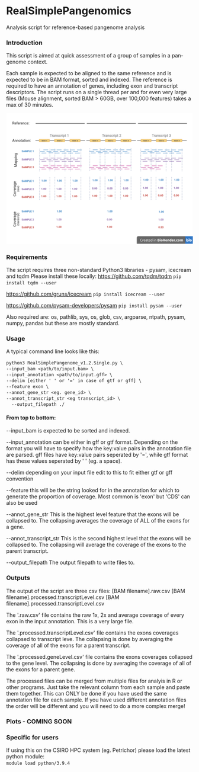 # RealSimplePangenomics
Analysis script for reference-based pangenome analysis

### Introduction
This script is aimed at quick assessment of a group of samples in a pan-genome context.

Each sample is expected to be aligned to the same reference and is expected to be in BAM format, sorted and indexed. 
The reference is required to have an annotation of genes, including exon and transcript descriptors.
The script runs on a single thread per and for even very large files (Mouse alignment, sorted BAM > 60GB, over 100,000 features) takes a max of 30 minutes.

![Image](RSP_Figure.png)

### Requirements
The script requires three non-standard Python3 libraries - pysam, icecream and tqdm
Please install these locally:
https://github.com/tqdm/tqdm
`pip install tqdm --user`

https://github.com/gruns/icecream
`pip install icecream --user`

https://github.com/pysam-developers/pysam
`pip install pysam --user`

Also required are:
os, pathlib, sys, os, glob, csv, argparse, ntpath, pysam, numpy, pandas 
but these are mostly standard.

### Usage
A typical command line looks like this:
```
python3 RealSimplePangenome_v1.2.Single.py \
--input_bam <path/to/input.bam> \
--input_annotation <path/to/input.gff> \
--delim [either ' ' or '=' in case of gtf or gff] \
--feature exon \
--annot_gene_str <eg. gene_id> \
--annot_transcript_str <eg transcript_id> \
  --output_filepath ./
```
#### From top to bottom:

--input_bam      is expected to be sorted and indexed.

--input_annotation      can be either in gff or gtf format. Depending on the format you will have to specify how the key:value pairs in the annotation file are parsed. gff files have key:value pairs seperated by '=', while gtf format has these values seperated by ' ' (eg. a space).

--delim     depending on your input file edit to this to fit either gtf or gff convention

--feature     this will be the string looked for in the annotation for which to generate the proportion of coverage. Most common is 'exon' but 'CDS' can also be used

--annot_gene_str    This is the highest level feature that the exons will be collapsed to. The collapsing averages the coverage of ALL of the exons for a gene.

--annot_transcript_str     This is the second highest level that the exons will be collapsed to. The collapsing will average the coverage of the exons to the parent transcript.

--output_filepath     The output filepath to write files to.

### Outputs
The output of the script are three csv files:
  [BAM filename].raw.csv
  [BAM filename].processed.transcriptLevel.csv
  [BAM filename].processed.transcriptLevel.csv
  
The '.raw.csv' file contains the raw 1x, 2x and average coverage of every exon in the input annotation. This is a very large file.
  
The '.processed.transcriptLevel.csv' file contains the exons coverages collapsed to transcript leve. The collapsing is done by averaging the coverage of all of the exons for a parent transcript.
  
The '.processed.geneLevel.csv' file contains the exons coverages collapsed to the gene level. The collapsing is done by averaging the coverage of all of the exons for a parent gene. 

The processed files can be merged from multiple files for analyis in R or other programs. Just take the relevant column from each sample and paste them together. This can ONLY be done if you have used the same annotation file for each sample. If you have used different annotation files the order will be different and you will need to do a more complex merge!  

### Plots - COMING SOON

### Specific for users
If using this on the CSIRO HPC system (eg. Petrichor) please load the latest python module:<br />
`module load python/3.9.4`<br />


